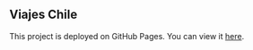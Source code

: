 ## Viajes Chile

This project is deployed on GitHub Pages. You can view it [here](https://jpundonor.github.io/viajes-chile2.0/).
